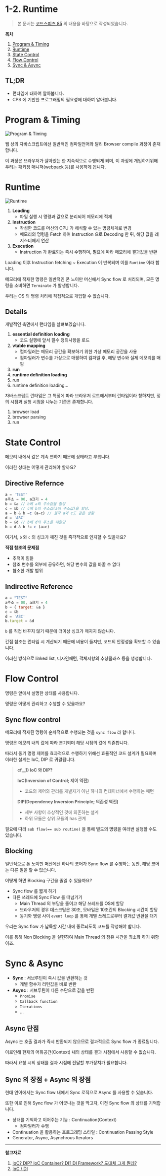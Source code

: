 # 1-2. Runtime

> 본 문서는 [코드스피츠 85](https://www.youtube.com/watch?v=0NsJsBdYVHI&list=PLBNdLLaRx_rImvbuZnfO-Ecv9OpuCNoCl) 의 내용을 바탕으로 작성되었습니다.

**목차**

1. [Program & Timing](#program-timing)
2. [Runtime](#runtime)
3. [State Control](#state-control)
4. [Flow Control](#flow-control)
5. [Sync & Async](#sync-async)

## TL;DR

- 런타임에 대하여 알아봅니다.
- CPS 에 기반한 프로그래밍의 필요성에 대하여 알아봅니다.

# Program & Timing

![Program & Timing](./img/Image001.png)

웹 상의 자바스크립트에선 일반적인 컴파일언어와 달리 Browser compile 과정이 존재합니다.

이 과정은 브라우저가 살아있는 한 지속적으로 수행되게 되며, 이 과정에 개입하기위해 우리는 패키징 매니저(webpack 등)를 사용하게 됩니다.

# Runtime

![Runtime](./img/Image002.png)

1. **Loading**
   - 파일 실행 시 명령과 값으로 분리되어 메모리에 적재
2. **Instruction**
   - 작성한 코드를 머신의 CPU 가 해석할 수 있는 명령체계로 변경
   - 메모리의 명령을 Fetch 하여 Instruction 으로 Decoding 한 뒤, 해당 값을 레지스터에서 연산
3. **Execution**
   - Instruction 가 완료되는 즉시 수행하며, 필요에 따라 메모리에 결과값을 반환

Loading 이후 Instruction fetching ~ Execution 이 반복되며 이를 `Runtime` 이라 합니다.

메모리에 적재한 명령은 일반적인 폰 노이만 머신에서 Sync flow 로 처리되며, 모든 명령을 소비하면 `Terminate` 가 발생합니다.

우리는 OS 의 명령 처리에 직접적으로 개입할 수 없습니다.

## Details

개발적인 측면에서 런타임을 살펴보겠습니다.

1. **essential definition loading**
   - 코드 실행에 앞서 필수 정의사항을 로드
2. **vtable mapping**
   - 컴파일러는 메모리 공간을 확보하기 위한 가상 메모리 공간을 사용
   - 컴파일러가 변수를 가상으로 매핑하여 컴파일 후, 해당 변수와 실제 메모리를 매핑
3. **run**
4. **runtime definition loading**
5. run
6. runtime definition loading...

자바스크립트 런타임은 그 특징에 따라 브라우저 로드에서부터 런타임이라 칭하지만, 정의 시점과 실행 시점을 나누는 기준은 존재합니다.

1. browser load
2. browser parsing
3. run

# State Control

메모리 내에서 값은 계속 변하기 때문에 상태라고 부릅니다.

이러한 상태는 어떻게 관리해야 할까요?

## Directive Refernce

```javascript
a = 'TEST'
a주소 = 00, a크기 = 4
b = &a // b에 a의 주소값을 할당
c = &b // c에 b의 주소값(a의 주소값)을 할당.
a = b & b =c (a=c) // 결국 a와 c도 같은 상황
d = 'ABC'
b = &d // b에 d의 주소를 재할당
b = d & b != c (a=c)
```

여기서, `b` 와 `c` 의 싱크가 깨진 것을 즉각적으로 인지할 수 있을까요?

**직접 참조의 문제점**

- 추적이 힘듦
- 참조 변수를 외부에 공유하면, 해당 변수의 값을 바꿀 수 없다
- 협소한 개발 범위

## Indirective Reference

```javascript
a = "TEST"
a주소 = 00, a크기 = 4
b = { target: &a }
c = &b
d = 'ABC'
b.target = &d
```

`b` 를 직접 바꾸지 않기 때문에 더이상 싱크가 깨지지 않습니다.

간접 참조는 런타임 시 계산되기 때문에 비용이 들지만, 코드의 안정성을 확보할 수 있습니다.

이러한 방식으로 linked list, 디자인패턴, 객체지향의 추상클래스 등을 생성합니다.

# Flow Control

명령은 앞에서 설명한 상태를 사용합니다.

명령은 어떻게 관리하고 수행할 수 있을까요?

## Sync flow control

메모리에 적재된 명령이 순차적으로 수행되는 것을 `sync flow` 라 합니다.

명령은 메모리 내의 값에 따라 분기되며 해당 시점의 값에 의존합니다.

따라서 동기 명령 제어를 효과적으로 수행하기 위해선 효율적인 코드 설계가 필요하며 이러한 설계는 IoC, DIP 로 귀결됩니다.

> **cf\_\_1) IoC 와 DIP?**
>
> **IoC(Inversion of Control; 제어 역전)**
>
> - 코드의 제어와 관리를 개발자가 아닌 하나의 컨테이너에서 수행하는 패턴
>
> **DIP(Dependency Inversion Principle; 의존성 역전)**
>
> - 세부 사항이 추상적인 것에 의존하는 설계
> - 하위 모듈은 상위 모듈의 has 관계

필요에 따라 `sub flow(== sub routine)` 을 통해 별도의 명령을 여러번 실행할 수도 있습니다.

## Blocking

일반적으로 폰 노이만 머신에선 하나의 코어가 Sync flow 를 수행하는 동안, 해당 코어는 다른 일을 할 수 없습니다.

어떻게 하면 Blocking 구간을 줄일 수 있을까요?

- Sync flow 를 짧게 하기
- 다른 쓰레드에 Sync Flow 를 떠넘기기
  - Main Thread 의 부담을 줄이고 해당 쓰레드를 OS에 할당
  - 브라우저의 경우 데스크탑은 30초, 모바일은 10초간의 Blocking 시간이 할당
  - 동기화 명령 사이 `event loop` 를 통해 개별 쓰레드로부터 결과값 반환을 대기

우리는 Sync flow 가 납득할 시간 내에 종료되도록 코드를 작성해야 합니다.

이를 통해 Non Blocking 을 실현하여 Main Thread 의 점유 시간을 최소화 하기 위함이죠.

# Sync & Async

- **Sync** : 서브루틴이 즉시 값을 반환하는 것
  - 개별 함수가 리턴값을 바로 반환
- **Async** : 서브루틴이 다른 수단으로 값을 반환
  - `Promise`
  - `Callback function`
  - `Iterations`
  - ...

## Async 단점

Async 는 호출 결과가 즉시 반환되지 않으므로
결과적으로 Sync flow 가 종료됩니다.

이로인해 현재의 어휘공간(Context) 내의 상태를 결과 시점에서 사용할 수 없습니다.

따라서 요청 시의 상태를 결과 시점에 전달할 부가장치가 필요합니다.

## Sync 의 장점 + Async 의 장점

현대 언어에서는 Sync flow 내에서 Sync 로직으로 Async 를 사용할 수 있습니다.

또한 이로 인해 Sync flow 가 어긋나는 것을 막고자, 이전 Sync flow 의 상태를 기억합니다.

- 상태를 기억하고 이어주는 기능 : Continuation(Context)
  - 컴파일러가 수행
- Continuation 을 활용하는 프로그래밍 스타일 : Continuation Passing Style
- Generator, Async, Asynchrous Iterators

---

**참고자료**

1. [IoC? DIP? IoC Container? DI? DI Framework? 도대체 그게 뭔데?](https://velog.io/@wickedev/IoC-DIP-IoC-Container-DI-DI-Framework-%EB%8F%84%EB%8C%80%EC%B2%B4-%EA%B7%B8%EA%B2%8C-%EB%AD%94%EB%8D%B0)
2. [IoC / DI](https://starkying.tistory.com/entry/IoC-DI)
